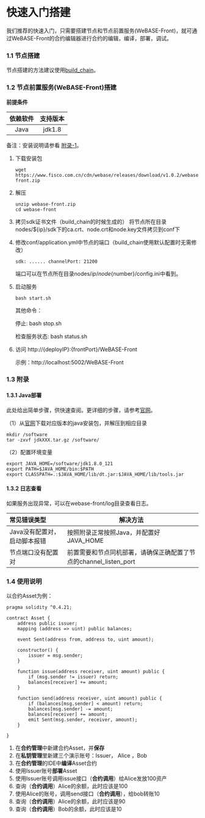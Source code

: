 # 快速入门搭建

我们推荐的快速入门，只需要搭建节点和节点前置服务(WeBASE-Front)，就可通过WeBASE-Front的合约编辑器进行合约的编辑，编译，部署，调试。

### 1.1 节点搭建

节点搭建的方法建议使用[build_chain](https://fisco-bcos-documentation.readthedocs.io/zh_CN/release-2.0/docs/installation.html)。


### 1.2 节点前置服务(WeBASE-Front)搭建
**前提条件**

| 依赖软件 | 支持版本 |
| :-: | :-: |
| Java | jdk1.8 |



备注：安装说明请参看 [附录-1](../WeBASE-Front/appendix.html#id2)。

1. 下载安装包
    ```shell
    wget https://www.fisco.com.cn/cdn/webase/releases/download/v1.0.2/webase-front.zip
    ```


2. 解压
    ```shell
    unzip webase-front.zip
    cd webase-front
    ```

3. 拷贝sdk证书文件（build_chain的时候生成的）
    将节点所在目录nodes/${ip}/sdk下的ca.crt、node.crt和node.key文件拷贝到conf下

4. 修改conf/application.yml中节点的端口（build_chain使用默认配置时无需修改）

    `sdk:
      ......
      channelPort: 21200`

    端口可以在节点所在目录nodes/${ip}/node${number}/config.ini中看到。

5. 启动服务
    ```shell
    bash start.sh 
    ```
    其他命令：

    停止: bash stop.sh 

    检查服务状态: bash status.sh 

6. 访问
    http://{deployIP}:{frontPort}/WeBASE-Front 

    示例：http://localhost:5002/WeBASE-Front 

### 1.3 附录

#### 1.3.1 Java部署

此处给出简单步骤，供快速查阅。更详细的步骤，请参考[官网](http://www.oracle.com/technetwork/java/javase/downloads/index.html)。

（1）从[官网](http://www.oracle.com/technetwork/java/javase/downloads/index.html)下载对应版本的java安装包，并解压到相应目录

```shell
mkdir /software
tar -zxvf jdkXXX.tar.gz /software/
```

（2）配置环境变量

```shell
export JAVA_HOME=/software/jdk1.8.0_121
export PATH=$JAVA_HOME/bin:$PATH
export CLASSPATH=.:$JAVA_HOME/lib/dt.jar:$JAVA_HOME/lib/tools.jar
```

#### 1.3.2 日志查看

如果服务出现异常，可以在webase-front/log目录查看日志。

| 常见错误类型                 | 解决方法                                                     |
| :--------------------------- | ------------------------------------------------------------ |
| Java没有配置对，启动脚本报错 | 按照附录正常按照Java，并配置好JAVA_HOME                      |
| 节点端口没有配置对           | 前置需要和节点同机部署，请确保正确配置了节点的channel_listen_port |

### 1.4 使用说明
以合约Asset为例：

```
pragma solidity ^0.4.21;

contract Asset {
    address public issuer;
    mapping (address => uint) public balances;

    event Sent(address from, address to, uint amount);

    constructor() {
        issuer = msg.sender;
    }

    function issue(address receiver, uint amount) public {
        if (msg.sender != issuer) return;
        balances[receiver] += amount;
    }

    function send(address receiver, uint amount) public {
        if (balances[msg.sender] < amount) return;
        balances[msg.sender] -= amount;
        balances[receiver] += amount;
        emit Sent(msg.sender, receiver, amount);
    }
    
}
```

1. 在**合约管理**中新建合约Asset，并**保存**
2. 在**私钥管理**里新建三个演示账号：Issuer， Alice ，Bob
3. 在**合约管理**的IDE中**编译**Asset合约
4. 使用Issuer账号**部署**Asset
5. 使用Issuer账号调用issue接口（**合约调用**）给Alice发放100资产
6. 查询（**合约调用**）Alice的余额，此时应该是100
7. 使用Alice的账号，调用send接口（**合约调用**），给bob转账10
8. 查询（**合约调用**）Alice的余额，此时应该是90
9. 查询（**合约调用**）Bob的余额，此时应该是10